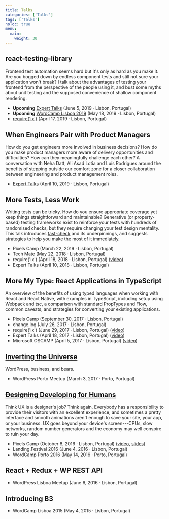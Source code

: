 ```yaml
---
title: Talks
categories: ['Talks']
tags: ['Talks']
noToc: true
menu:
  main:
    weight: 30
---
```


## react-testing-library

Frontend test automation seems hard but it's only as hard as you make it. Are you bogged down by endless component tests and still not sure your application won't break? I talk about the advantages of testing your frontend from the perspective of the people using it, and bust some myths about unit testing and the supposed convenience of shallow component rendering.

- **Upcoming** [Expert Talks](https://www.meetup.com/expert-talks-portugal/) (June 5, 2019 · Lisbon, Portugal)
- **Upcoming** [WordCamp Lisboa 2019](https://2019.lisboa.wordcamp.org) (May 18, 2019 · Lisbon, Portugal)
- [require('lx')](https://www.meetup.com/require-lx/events/260341405/) (April 17, 2019 · Lisbon, Portugal)

## When Engineers Pair with Product Managers

How do you get engineers more involved in business decisions? How do you make product managers more aware of delivery opportunities and difficulties? How can they meaningfully challenge each other? A conversation with Neha Datt, Ali Asad Lotia and Luís Rodrigues around the benefits of stepping outside our comfort zone for a closer collaboration between engineering and product management roles.

- [Expert Talks](https://www.meetup.com/expert-talks-portugal/events/260173064/) (April 10, 2019 · Lisbon, Portugal)

## More Tests, Less Work

Writing tests can be tricky. How do you ensure appropriate coverage yet keep things straightforward and maintainable? Generative (or property-based) testing frameworks exist to reinforce your tests with hundreds of randomised checks, but they require changing your test design mentality. This talk introduces [fast-check](https://github.com/dubzzz/fast-check) and its underpinnings, and suggests strategies to help you make the most of it immediately.

- Pixels Camp (March 22, 2019 · Lisbon, Portugal)
- Tech Mate (May 22, 2018 · Lisbon, Portugal)
- require('lx') (April 18, 2018 · Lisbon, Portugal) ([video](https://www.youtube.com/watch?v=PZskhUemFlc))
- Expert Talks (April 10, 2018 · Lisbon, Portugal)

## More My Type: React Applications in TypeScript

An overview of the benefits of using typed languages when working with React and React Native, with examples in TypeScript, including setup using Webpack and tsc, a comparison with standard PropTypes and Flow, common caveats, and strategies for converting your existing applications.

- Pixels Camp (September 30, 2017 · Lisbon, Portugal)
- change.log (July 26, 2017 · Lisbon, Portugal)
- require('lx') (June 29, 2017 · Lisbon, Portugal) ([video](https://www.youtube.com/watch?v=H2hMHgx-OUA))
- Expert Talks (April 18, 2017 · Lisbon, Portugal) ([video](https://www.youtube.com/watch?v=G7LU_4-NQlQ))
- Microsoft OSCAMP (April 5, 2017 · Lisbon, Portugal) ([video](https://channel9.msdn.com/Events/DXPortugal/OSCAMP-Open-Source-Software-powered-by-Bright-Pixel/More-My-Type-Developing-React-Applications-in-TypeScript))

## [Inverting the Universe](/2017/inverting-universe/)

WordPress, business, and bears.

- WordPress Porto Meetup (March 3, 2017 · Porto, Portugal)

## [~~Designing~~ Developing for Humans](/2016/designing-developing-humans)

Think UX is a designer's job? Think again. Everybody has a responsibility to provide their visitors with an excellent experience, and sometimes a pretty interface and smooth animations aren't enough to save your site, your app, or your business. UX goes beyond your device's screen---CPUs, slow networks, random number generators and the economy may well conspire to ruin your day.

- Pixels Camp (October 8, 2016 · Lisbon, Portugal) ([video](https://www.youtube.com/watch?v=eBJd5TfIXrY), [slides](https://goblindegook.github.io/developing-for-humans/))
- Landing.Festival 2016 (June 4, 2016 · Lisbon, Portugal)
- WordCamp Porto 2016 (May 14, 2016 · Porto, Portugal)

## React + Redux + WP REST API

- WordPress Lisboa Meetup (June 6, 2016 · Lisbon, Portugal)

## Introducing B3

- WordCamp Lisboa 2015 (May 4, 2015 · Lisbon, Portugal)
